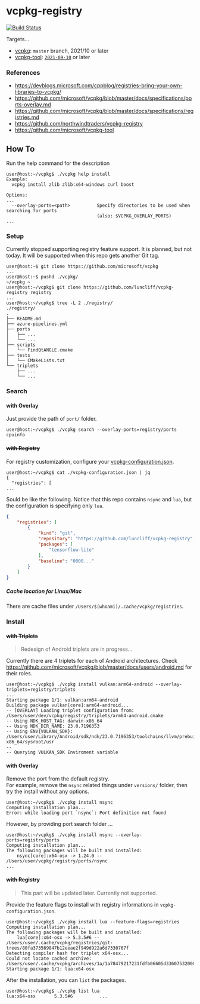 # vcpkg-registry

[![Build Status](https://dev.azure.com/luncliff/personal/_apis/build/status/luncliff.vcpkg-registry?branchName=main)](https://dev.azure.com/luncliff/personal/_build/latest?definitionId=52&branchName=main)

Targets...

* [vcpkg](https://github.com/microsoft/vcpkg): `master` branch, 2021/10 or later
* [vcpkg-tool](https://github.com/microsoft/vcpkg-tool): [`2021-09-10`](https://github.com/microsoft/vcpkg-tool/tree/2021-09-10) or later

### References

* https://devblogs.microsoft.com/cppblog/registries-bring-your-own-libraries-to-vcpkg/
* https://github.com/microsoft/vcpkg/blob/master/docs/specifications/ports-overlay.md
* https://github.com/microsoft/vcpkg/blob/master/docs/specifications/registries.md
* https://github.com/northwindtraders/vcpkg-registry
* https://github.com/microsoft/vcpkg-tool

## How To

Run the help command for the description

```console
user@host:~/vcpkg$ ./vcpkg help install
Example:
  vcpkg install zlib zlib:x64-windows curl boost

Options:
...
  --overlay-ports=<path>          Specify directories to be used when searching for ports
                                  (also: $VCPKG_OVERLAY_PORTS)
...
```

### Setup

Currently stopped supporting registry feature support.
It is planned, but not today. It will be supported when this repo gets another Git tag.

```console
user@host:~$ git clone https://github.com/microsoft/vcpkg
...
user@host:~$ pushd ./vcpkg/
~/vcpkg ~
user@host:~/vcpkg$ git clone https://github.com/luncliff/vcpkg-registry registry
...
user@host:~/vcpkg$ tree -L 2 ./registry/
./registry/
.
├── README.md
├── azure-pipelines.yml
├── ports
│   ├── ...
│   └── ...
├── scripts
│   └── FindQtANGLE.cmake
├── tests
│   └── CMakeLists.txt
└── triplets
    ├── ...
    └── ...
```

### Search

#### with Overlay

Just provide the path of `port/` folder. 

```console
user@host:~/vcpkg$ ./vcpkg search --overlay-ports=registry/ports cpuinfo
```

#### ~~with Registry~~

For registry customization, configure your [vcpkg-configuration.json](https://github.com/microsoft/vcpkg/blob/master/docs/specifications/registries.md).

```console
user@host:~/vcpkg$ cat ./vcpkg-configuration.json | jq
{
  "registries": [
...
```

Sould be like the following. Notice that this repo contains `nsync` and `lua`, but the configuration is specifying only `lua`.

```json
{
    "registries": [
        {
            "kind": "git",
            "repository": "https://github.com/luncliff/vcpkg-registry",
            "packages": [
                "tensorflow-lite"
            ],
            "baseline": "0000..."
        }
    ]
}
```

##### Cache location for Linux/Mac

There are cache files under `/Users/$(whoami)/.cache/vcpkg/registries`.

### Install

#### ~~with Triplets~~

> Redesign of Android triplets are in progress...

Currently there are 4 triplets for each of Android architectures. Check https://github.com/microsoft/vcpkg/blob/master/docs/users/android.md for their roles.

```console
user@host:~/vcpkg$ ./vcpkg install vulkan:arm64-android --overlay-triplets=registry/triplets
...
Starting package 1/1: vulkan:arm64-android
Building package vulkan[core]:arm64-android...
-- [OVERLAY] Loading triplet configuration from: /Users/user/dev/vcpkg/registry/triplets/arm64-android.cmake
-- Using NDK_HOST_TAG: darwin-x86_64
-- Using NDK_DIR_NAME: 23.0.7196353
-- Using ENV{VULKAN_SDK}: /Users/user/Library/Android/sdk/ndk/23.0.7196353/toolchains/llvm/prebuilt/darwin-x86_64/sysroot/usr
-- 
-- Querying VULKAN_SDK Enviroment variable
```

#### with Overlay

Remove the port from the default registry.  
For example, remove the `nsync` related things under `versions/` folder, then try the install without any options.

```console
user@host:~/vcpkg$ ./vcpkg install nsync
Computing installation plan...
Error: while loading port `nsync`: Port definition not found
```

However, by providing port search folder ...

```console
user@host:~/vcpkg$ ./vcpkg install nsync --overlay-ports=registry/ports
Computing installation plan...
The following packages will be built and installed:
    nsync[core]:x64-osx -> 1.24.0 -- /Users/user/vcpkg/registry/ports/nsync
...
```

#### ~~with Registry~~

> This part will be updated later. Currently not supported.

Provide the feature flags to install with registry informations in `vcpkg-configuration.json`.

```console
user@host:~/vcpkg$ ./vcpkg install lua --feature-flags=registries
Computing installation plan...
The following packages will be built and installed:
    lua[core]:x64-osx -> 5.3.5#6 -- /Users/user/.cache/vcpkg/registries/git-trees/80fa373569847b12eeae2f949d922a6d7330767f
Detecting compiler hash for triplet x64-osx...
Could not locate cached archive: /Users/user/.cache/vcpkg/archives/1a/1a78479217231fdfb06605d33607532000273de1.zip
Starting package 1/1: lua:x64-osx
```

After the installation, you can `list` the packages.

```console
user@host:~/vcpkg$ ./vcpkg list lua
lua:x64-osx       5.3.5#6          ...
```
